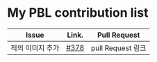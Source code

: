 My PBL contribution list
========================

| Issue                    | Link.   | Pull Request |
|--------------------------|---------|--------------|
| 적의 이미지 추가  | [#378](https://github.com/inureyes/gradios/issues/378) | pull Request 링크 |
